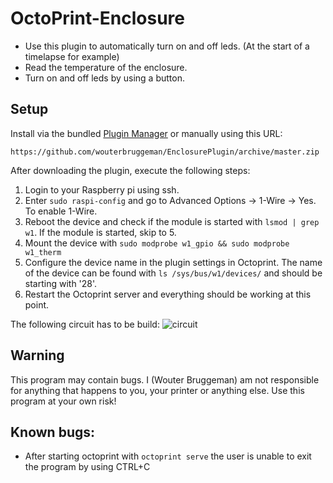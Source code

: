 # OctoPrint-Enclosure

- Use this plugin to automatically turn on and off leds. (At the start of a timelapse for example)
- Read the temperature of the enclosure.
- Turn on and off leds by using a button.

## Setup

Install via the bundled [Plugin Manager](https://github.com/foosel/OctoPrint/wiki/Plugin:-Plugin-Manager)
or manually using this URL:

    https://github.com/wouterbruggeman/EnclosurePlugin/archive/master.zip

After downloading the plugin, execute the following steps:
1. Login to your Raspberry pi using ssh.
2. Enter ``sudo raspi-config`` and go to Advanced Options -> 1-Wire -> Yes. To enable 1-Wire.
3. Reboot the device and check if the module is started with ``lsmod | grep w1``. If the module is 
started, skip to 5.
4. Mount the device with ``sudo modprobe w1_gpio && sudo modprobe w1_therm``
5.  Configure the device name in the plugin settings in Octoprint. The name of the device can 
be found with ``ls /sys/bus/w1/devices/`` and should be starting with '28'.
6. Restart the Octoprint server and everything should be working at this point.

The following circuit has to be build:
![circuit](https://github.com/wouterbruggeman/EnclosurePlugin/tree/master/schemes/circuit.png)

## Warning
This program may contain bugs. I (Wouter Bruggeman) am not responsible for anything that happens
to you, your printer or anything else. Use this program at your own risk!

## Known bugs:
- After starting octoprint with ``octoprint serve`` the user is unable to exit the program by 
using CTRL+C

